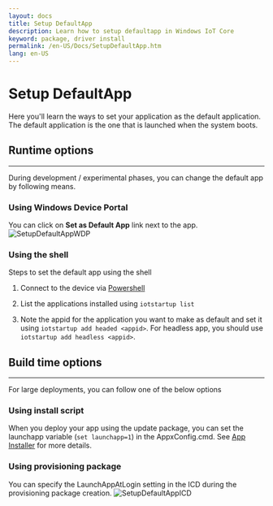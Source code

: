 ```yaml
---
layout: docs
title: Setup DefaultApp
description: Learn how to setup defaultapp in Windows IoT Core
keyword: package, driver install
permalink: /en-US/Docs/SetupDefaultApp.htm
lang: en-US
---
```


# Setup DefaultApp
Here you'll learn the ways to set your application as the default application. The default application is the one that is launched when the system boots.  

## Runtime options
___
During development / experimental phases, you can change the default app by following means.

### Using Windows Device Portal

You can click on **Set as Default App** link next to the app.
![SetupDefaultAppWDP]({{site.baseurl}}/Resources/images/SetupDefaultApp/DefaultAppWDP.png)

### Using the shell

Steps to set the default app using the shell 

1. Connect to the device via [Powershell]({{site.baseurl}}/{{page.lang}}/Docs/PowerShell.htm)

2. List the applications installed using `iotstartup list`

3. Note the appid for the application you want to make as default and set it using `iotstartup add headed <appid>`. For headless app, you should use `iotstartup add headless <appid>`.


## Build time options
___
For large deployments, you can follow one of the below options

### Using install script
When you deploy your app using the update package, you can set the launchapp variable (`set launchapp=1`) in the AppxConfig.cmd.
See [App Installer]({{site.baseurl}}/{{page.lang}}/Samples/AppInstaller.htm) for more details.

### Using provisioning package
You can specify the LaunchAppAtLogin setting in the ICD during the provisioning package creation.
![SetupDefaultAppICD]({{site.baseurl}}/Resources/images/SetupDefaultApp/DefaultAppICD.png)

